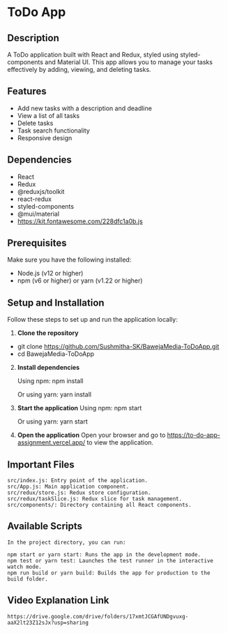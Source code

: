 # ToDo App

## Description

A ToDo application built with React and Redux, styled using styled-components and Material UI. This app allows you to manage your tasks effectively by adding, viewing, and deleting tasks.

## Features

- Add new tasks with a description and deadline
- View a list of all tasks
- Delete tasks
- Task search functionality
- Responsive design

## Dependencies

- React
- Redux
- @reduxjs/toolkit
- react-redux
- styled-components
- @mui/material
- https://kit.fontawesome.com/228dfc1a0b.js

## Prerequisites

Make sure you have the following installed:

- Node.js (v12 or higher)
- npm (v6 or higher) or yarn (v1.22 or higher)

## Setup and Installation

Follow these steps to set up and run the application locally:

1. **Clone the repository**

- git clone https://github.com/Sushmitha-SK/BawejaMedia-ToDoApp.git
- cd BawejaMedia-ToDoApp

2. **Install dependencies**

   Using npm:
   npm install

   Or using yarn:
   yarn install

3. **Start the application**
   Using npm:
   npm start

   Or using yarn:
   yarn start

4. **Open the application**
   Open your browser and go to https://to-do-app-assignment.vercel.app/ to view the application.

## Important Files

    src/index.js: Entry point of the application.
    src/App.js: Main application component.
    src/redux/store.js: Redux store configuration.
    src/redux/taskSlice.js: Redux slice for task management.
    src/components/: Directory containing all React components.

## Available Scripts

    In the project directory, you can run:

    npm start or yarn start: Runs the app in the development mode.
    npm test or yarn test: Launches the test runner in the interactive watch mode.
    npm run build or yarn build: Builds the app for production to the build folder.

## Video Explanation Link

    https://drive.google.com/drive/folders/17xmtJCGAfUNDgvuxg-aaX2lt23Z12sJx?usp=sharing    
